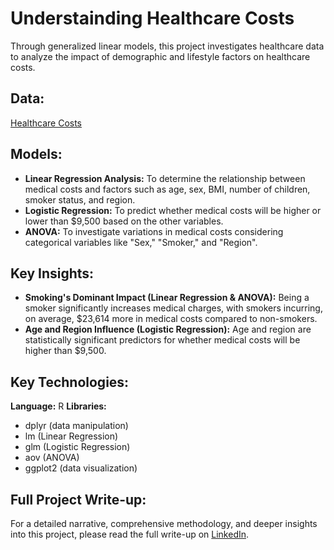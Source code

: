 # Understainding Healthcare Costs
Through generalized linear models, this project investigates healthcare data to analyze the impact of demographic and lifestyle factors on healthcare costs.

## Data:
[Healthcare Costs]([link](https://www.kaggle.com/datasets/mirichoi0218/insurance))

## Models:
- **Linear Regression Analysis:** To determine the relationship between medical costs and factors such as age, sex, BMI, number of children, smoker status, and region.
- **Logistic Regression:** To predict whether medical costs will be higher or lower than $9,500 based on the other variables.
- **ANOVA:** To investigate variations in medical costs considering categorical variables like "Sex," "Smoker," and "Region".

## Key Insights:
-	**Smoking's Dominant Impact (Linear Regression & ANOVA):** Being a smoker significantly increases medical charges, with smokers incurring, on average, $23,614 more in medical costs compared to non-smokers.
-	**Age and Region Influence (Logistic Regression):** Age and region are statistically significant predictors for whether medical costs will be higher than $9,500.

## Key Technologies:
**Language:** R
**Libraries:** 
- dplyr (data manipulation)
- lm (Linear Regression)
- glm (Logistic Regression)
- aov (ANOVA)
- ggplot2 (data visualization) 

## Full Project Write-up:
For a detailed narrative, comprehensive methodology, and deeper insights into this project, please read the full write-up on [LinkedIn](https://www.linkedin.com/in/gaelmotahernandez/details/projects/1731117659564/single-media-viewer/?profileId=ACoAAD0sr1oBRU-g7rHenPy0sFhxgU6vSvExSdU).

